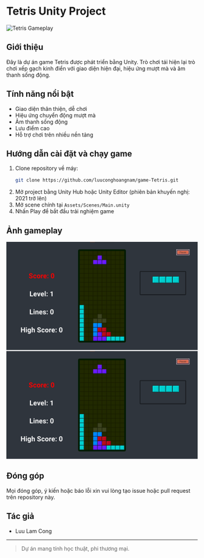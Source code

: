 # Tetris Unity Project

![Tetris Gameplay](https://raw.githubusercontent.com/luuconghoangnam/game-Tetris/main/docs/gameplay1.png)

## Giới thiệu

Đây là dự án game Tetris được phát triển bằng Unity. Trò chơi tái hiện lại trò chơi xếp gạch kinh điển với giao diện hiện đại, hiệu ứng mượt mà và âm thanh sống động.

## Tính năng nổi bật
- Giao diện thân thiện, dễ chơi
- Hiệu ứng chuyển động mượt mà
- Âm thanh sống động
- Lưu điểm cao
- Hỗ trợ chơi trên nhiều nền tảng

## Hướng dẫn cài đặt và chạy game
1. Clone repository về máy:
   ```sh
   git clone https://github.com/luuconghoangnam/game-Tetris.git
   ```
2. Mở project bằng Unity Hub hoặc Unity Editor (phiên bản khuyến nghị: 2021 trở lên)
3. Mở scene chính tại `Assets/Scenes/Main.unity`
4. Nhấn Play để bắt đầu trải nghiệm game

## Ảnh gameplay

![Gameplay 1](Images/gameplay1.png)
![Gameplay 2](Images/gameplay2.png)

## Đóng góp
Mọi đóng góp, ý kiến hoặc báo lỗi xin vui lòng tạo issue hoặc pull request trên repository này.

## Tác giả
- Luu Lam Cong

---

> Dự án mang tính học thuật, phi thương mại.
